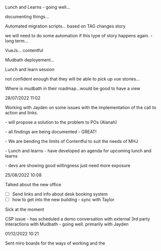 Lunch and Learns - going well...

documenting things...

Automated migration scripts... based on TAG changes story

we will need to do some automation if this type of story happens again. - long term...

VueJs... contentful

Mudbath deployement...

Lunch and learn session

not confident enough that they will be able to pick up vue stories...

Where is mudbath in their roadmap...would be good to have a view

28/07/2022 11:02

Working with Jayden on some issues with the implementation of the call to action and links.

\- will propose a solution to the problem to POs (Alanah)

\- all findings are being documented - GREAT!

\- We are bending the limits of Contentful to suit the needs of MHJ

\- Lunch and learns - have developed an agenda for upcoming lunch and learns

\- devs are showing good willingness just need more exposure

25/08/2022 10:08

Talked about the new office

- [ ] Send links and info about desk booking system
- [ ] how to get into the new building - sync with Taylor

Sick at the moment

CSP issue - has scheduled a demo conversation with external 3rd party
Interactions with Mudbath - going well. primarily with Jayden

01/12/2022 10:21

Sent miro boards for the ways of working and the